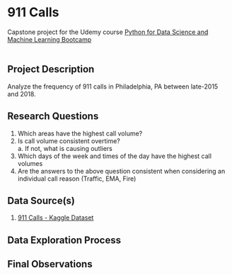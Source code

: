# 911 Calls
Capstone project for the Udemy course [Python for Data Science and Machine Learning Bootcamp](https://www.udemy.com/course/python-for-data-science-and-machine-learning-bootcamp/)<br/><br/>

## Project Description

Analyze the frequency of 911 calls in Philadelphia, PA between late-2015 and 2018.

## Research Questions

1. Which areas have the highest call volume?
2. Is call volume consistent overtime?<br/>
        a. If not, what is causing outliers<br/>
3. Which days of the week and times of the day have the highest call volumes
4. Are the answers to the above question consistent when considering an individual call reason (Traffic, EMA, Fire)

## Data Source(s)

1. [911 Calls - Kaggle Dataset](https://www.kaggle.com/mchirico/montcoalert)

## Data Exploration Process
  
  
## Final Observations
 
